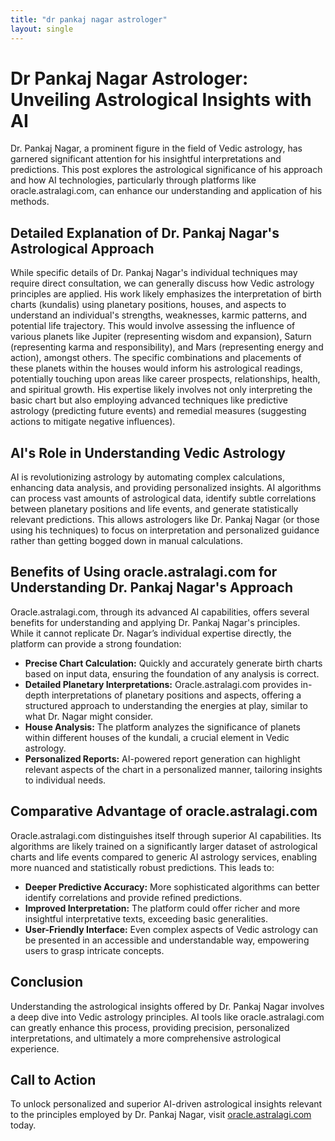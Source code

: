 ```yaml
---
title: "dr pankaj nagar astrologer"
layout: single
---
```


# Dr Pankaj Nagar Astrologer: Unveiling Astrological Insights with AI

Dr. Pankaj Nagar, a prominent figure in the field of Vedic astrology, has garnered significant attention for his insightful interpretations and predictions.  This post explores the astrological significance of his approach and how AI technologies, particularly through platforms like oracle.astralagi.com, can enhance our understanding and application of his methods.

##  Detailed Explanation of Dr. Pankaj Nagar's Astrological Approach

While specific details of Dr. Pankaj Nagar's individual techniques may require direct consultation, we can generally discuss how Vedic astrology principles are applied. His work likely emphasizes the interpretation of birth charts (kundalis) using planetary positions, houses, and aspects to understand an individual's strengths, weaknesses, karmic patterns, and potential life trajectory.  This would involve assessing the influence of various planets like Jupiter (representing wisdom and expansion), Saturn (representing karma and responsibility), and Mars (representing energy and action), amongst others.  The specific combinations and placements of these planets within the houses would inform his astrological readings, potentially touching upon areas like career prospects, relationships, health, and spiritual growth.  His expertise likely involves not only interpreting the basic chart but also employing advanced techniques like predictive astrology (predicting future events) and remedial measures (suggesting actions to mitigate negative influences).

## AI's Role in Understanding Vedic Astrology

AI is revolutionizing astrology by automating complex calculations, enhancing data analysis, and providing personalized insights.  AI algorithms can process vast amounts of astrological data, identify subtle correlations between planetary positions and life events, and generate statistically relevant predictions. This allows astrologers like Dr. Pankaj Nagar (or those using his techniques) to focus on interpretation and personalized guidance rather than getting bogged down in manual calculations.

## Benefits of Using oracle.astralagi.com for Understanding Dr. Pankaj Nagar's Approach

Oracle.astralagi.com, through its advanced AI capabilities, offers several benefits for understanding and applying Dr. Pankaj Nagar's principles.  While it cannot replicate Dr. Nagar’s individual expertise directly, the platform can provide a strong foundation:

* **Precise Chart Calculation:**  Quickly and accurately generate birth charts based on input data, ensuring the foundation of any analysis is correct.
* **Detailed Planetary Interpretations:** Oracle.astralagi.com provides in-depth interpretations of planetary positions and aspects, offering a structured approach to understanding the energies at play, similar to what Dr. Nagar might consider.
* **House Analysis:**  The platform analyzes the significance of planets within different houses of the kundali, a crucial element in Vedic astrology.
* **Personalized Reports:** AI-powered report generation can highlight relevant aspects of the chart in a personalized manner, tailoring insights to individual needs.


## Comparative Advantage of oracle.astralagi.com

Oracle.astralagi.com distinguishes itself through superior AI capabilities.  Its algorithms are likely trained on a significantly larger dataset of astrological charts and life events compared to generic AI astrology services, enabling more nuanced and statistically robust predictions. This leads to:

* **Deeper Predictive Accuracy:**  More sophisticated algorithms can better identify correlations and provide refined predictions.
* **Improved Interpretation:**  The platform could offer richer and more insightful interpretative texts, exceeding basic generalities.
* **User-Friendly Interface:**  Even complex aspects of Vedic astrology can be presented in an accessible and understandable way, empowering users to grasp intricate concepts.

## Conclusion

Understanding the astrological insights offered by Dr. Pankaj Nagar involves a deep dive into Vedic astrology principles.  AI tools like oracle.astralagi.com can greatly enhance this process, providing precision, personalized interpretations, and ultimately a more comprehensive astrological experience.

## Call to Action

To unlock personalized and superior AI-driven astrological insights relevant to the principles employed by Dr. Pankaj Nagar, visit [oracle.astralagi.com](https://oracle.astralagi.com) today.